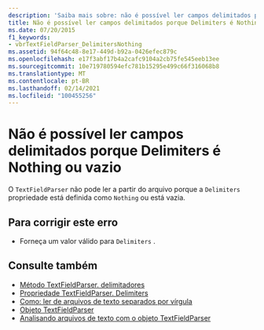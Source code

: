 ```yaml
---
description: 'Saiba mais sobre: não é possível ler campos delimitados porque os delimitadores são Nothing ou Empty'
title: Não é possível ler campos delimitados porque Delimiters é Nothing ou vazio
ms.date: 07/20/2015
f1_keywords:
- vbrTextFieldParser_DelimitersNothing
ms.assetid: 94f64c48-8e17-449d-b92a-0426efec879c
ms.openlocfilehash: e17f3abf17b4a2cafc9104a2cb75fe545eeb13ee
ms.sourcegitcommit: 10e719780594efc781b15295e499c66f316068b8
ms.translationtype: MT
ms.contentlocale: pt-BR
ms.lasthandoff: 02/14/2021
ms.locfileid: "100455256"
---
```

# <a name="unable-to-read-delimited-fields-because-delimiters-is-nothing-or-empty"></a>Não é possível ler campos delimitados porque Delimiters é Nothing ou vazio

O `TextFieldParser` não pode ler a partir do arquivo porque a `Delimiters` propriedade está definida como `Nothing` ou está vazia.  
  
## <a name="to-correct-this-error"></a>Para corrigir este erro  
  
- Forneça um valor válido para `Delimiters` .  
  
## <a name="see-also"></a>Consulte também

- [Método TextFieldParser. delimitadores](xref:Microsoft.VisualBasic.FileIO.TextFieldParser.SetDelimiters%2A)
- [Propriedade TextFieldParser. Delimiters](xref:Microsoft.VisualBasic.FileIO.TextFieldParser.Delimiters%2A)
- [Como: ler de arquivos de texto separados por vírgula](../developing-apps/programming/drives-directories-files/how-to-read-from-comma-delimited-text-files.md)
- [Objeto TextFieldParser](../language-reference/objects/textfieldparser-object.md)
- [Analisando arquivos de texto com o objeto TextFieldParser](../developing-apps/programming/drives-directories-files/parsing-text-files-with-the-textfieldparser-object.md)
